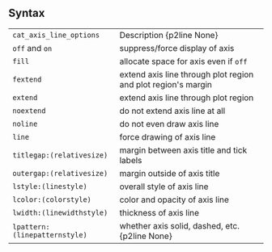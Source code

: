 ## Syntax

|                                   |                                                               |
|-----------------------------------|---------------------------------------------------------------|
| `cat_axis_line_options`           | Description {p2line None}                                     |
| `off` and `on`                    | suppress/force display of axis                                |
| `fill`                            | allocate space for axis even if `off`                         |
| `fextend`                         | extend axis line through plot region and plot region's margin |
| `extend`                          | extend axis line through plot region                          |
| `noextend`                        | do not extend axis line at all                                |
| `noline`                          | do not even draw axis line                                    |
| `line`                            | force drawing of axis line                                    |
| `titlegap:(relativesize)`     | margin between axis title and tick labels                     |
| `outergap:(relativesize)`     | margin outside of axis title                                  |
| `lstyle:(linestyle)`          | overall style of axis line                                    |
| `lcolor:(colorstyle)`         | color and opacity of axis line                                |
| `lwidth:(linewidthstyle)`     | thickness of axis line                                        |
| `lpattern:(linepatternstyle)` | whether axis solid, dashed, etc. {p2line None}                |
